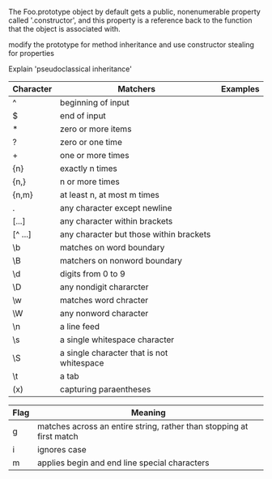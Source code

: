 

The Foo.prototype object by default gets a public, nonenumerable property called '.constructor', and this property
is a reference back to the function that the object is associated with.

modify the prototype for method inheritance and use constructor stealing for properties

Explain 'pseudoclassical inheritance'

|Character | Matchers | Examples |
| ---- | ---- | ----|
| ^ | beginning of input | |
| $ | end of input||
| * |zero or more items||
|? |zero or one time||
|+ |one or more times||
|{n} |exactly n times||
|{n,} |n or more times||
|{n,m} |at least n, at most m times ||
| . | any character except newline||
| [...] |any character within brackets||
| [^ ...] |any character but those within brackets||
| \b | matches on word boundary||
| \B | matchers on nonword boundary||
|\d |digits from 0 to 9||
|\D |any nondigit chararcter||
| \w |matches word chracter||
|\W |any nonword character||
|\n |a line feed||
| \s |a single whitespace character||
| \S |a single character that is not whitespace||
| \t | a tab||
| (x) | capturing paraentheses||

|Flag|Meaning|
|----|----|
|g |matches across an entire string, rather than stopping at first match|
|i |ignores case|
|m |applies begin and end line special characters|
